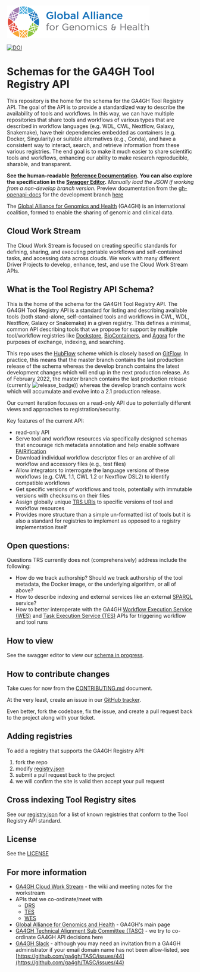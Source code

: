 ![ga4gh logo](https://raw.githubusercontent.com/dockstore/dockstore-ui2/2.7.4/images/high-res/ga4gh.png)

[![DOI](https://zenodo.org/badge/DOI/10.5281/zenodo.1193735.svg)](https://doi.org/10.5281/zenodo.1193735)


Schemas for the GA4GH Tool Registry API
=======================================

This repository is the home for the schema for the GA4GH Tool Registry API.  The goal of the API is to provide a standardized way to describe the availability of tools and workflows.  In this way, we can have multiple repositories that share tools and workflows of various types that are described in workflow languages (e.g. WDL, CWL, Nextflow, Galaxy, Snakemake), have their dependencies embedded as containers (e.g. Docker, Singularity) or suitable alternatives (e.g., Conda), and have a consistent way to interact, search, and retrieve information from these various registries.  The end goal is to make it much easier to share scientific tools and workflows, enhancing our ability to make research reproducible, sharable, and transparent.

**See the human-readable [Reference Documentation](https://ga4gh.github.io/tool-registry-service-schemas). You can also explore the specification in the [Swagger Editor](https://editor.swagger.io/?url=https://raw.githubusercontent.com/ga4gh/tool-registry-schemas/develop/openapi/openapi.yaml).**  *Manually load the JSON if working from a non-develop branch version.* Preview documentation from the [gh-openapi-docs](https://github.com/ga4gh/gh-openapi-docs) for the development branch [here](https://ga4gh.github.io/tool-registry-service-schemas/preview/develop/docs/index.html)

The [Global Alliance for Genomics and Health](http://genomicsandhealth.org/) (GA4GH) is an international
coalition, formed to enable the sharing of genomic and clinical data.

Cloud Work Stream
----------------------------------

The Cloud Work Stream is focused on creating specific standards for defining, sharing, and executing portable workflows and self-contained tasks, and accessing data across clouds.
We work with many different Driver Projects to develop, enhance, test, and use the Cloud Work Stream APIs.

What is the Tool Registry API Schema?
-------------------------------------

This is the home of the schema for the GA4GH Tool Registry API. The GA4GH Tool Registry API is a standard for listing and describing available tools (both stand-alone, self-contained tools and workflows in CWL, WDL, Nextflow, Galaxy or Snakemake) in a given registry. This defines a minimal, common API describing tools that we propose for support by multiple tool/workflow registries like [Dockstore](https://www.dockstore.org/), [BioContainers](https://biocontainers.pro), and [Agora](https://github.com/broadinstitute/agora) for the purposes of exchange, indexing, and searching.

This repo uses the [HubFlow](https://datasift.github.io/gitflow/) scheme which is closely based on [GitFlow](https://nvie.com/posts/a-successful-git-branching-model/). In practice, this means that the master branch contains the last production release of the schema whereas the develop branch contains the latest development changes which will end up in the next production release. 
As of February 2022,  the master branch contains the last production release (currently ![release_badge](https://img.shields.io/github/v/tag/ga4gh/tool-registry-service-schemas))) whereas the develop branch contains work which will accumulate and evolve into a 2.1 production release.

Our current iteration focuses on a read-only API due to potentially different views and approaches to registration/security.

Key features of the current API:

* read-only API
* Serve tool and workflow resources via specifically designed schemas that encourage rich metadata annotation and help enable software [FAIRification](https://doi.org/10.1038/s41597-022-01710-x)
* Download individual workflow descriptor files or an archive of all workflow and accessory files (e.g., test files)
* Allow integrators to interrogate the language versions of these workflows (e.g. CWL 1.1, CWL 1.2 or Nextflow DSL2) to identify compatible workflows
* Get specific versions of workflows and tools, potentially with immutable versions with checksums on their files
* Assign globally unique [TRS URIs](https://ga4gh.github.io/tool-registry-service-schemas/DataModel/) to specific versions of tool and workflow resources
* Provides more structure than a simple un-formatted list of tools but it is also a standard for registries to implement as opposed to a registry implementation itself

Open questions:
---------------

Questions TRS currently does not (comprehensively) address include the following:

* How do we track authorship? Should we track authorship of the tool metadata, the Docker image, or the underlying algorithm, or all of above?
* How to describe indexing and external services like an external [SPARQL](https://github.com/common-workflow-language/workflows#sparql) service?
* How to better interoperate with the GA4GH [Workflow Execution Service (WES)](https://github.com/ga4gh/workflow-execution-service-schemas) and [Task Execution Service (TES)](https://github.com/ga4gh/task-execution-schemas/) APIs for triggering workflow and tool runs


How to view
------------

See the swagger editor to view our [schema in progress](https://editor.swagger.io/?url=https://raw.githubusercontent.com/ga4gh/tool-registry-schemas/develop/openapi/openapi.yaml).


How to contribute changes
-------------------------

Take cues for now from the [CONTRIBUTING.md](https://github.com/ga4gh/tool-registry-service-schemas/blob/develop/CONTRIBUTING.md) document.

At the very least, create an issue in our [GitHub tracker](https://github.com/ga4gh/tool-registry-schemas/issues).

Even better, fork the codebase, fix the issue, and create a pull request back to the project along with your ticket.

Adding registries
-----------------

To add a registry that supports the GA4GH Registry API:

1. fork the repo
1. modify [registry.json](registry.json)
1. submit a pull request back to the project
1. we will confirm the site is valid then accept your pull request

Cross indexing Tool Registry sites
----------------------------------

See our [registry.json](registry.json) for a list of known registries that conform to the Tool Registry API standard.

License
-------

See the [LICENSE](LICENSE)

For more information
--------------------

* [GA4GH Cloud Work Stream](https://github.com/ga4gh/wiki/wiki) - the wiki and meeting notes for the workstream
* APIs that we co-ordinate/meet with
  * [DRS](https://github.com/ga4gh/wiki/wiki/Data-Repository-Service)
  * [TES](https://github.com/ga4gh/wiki/wiki/Task-Execution-Service)
  * [WES](https://github.com/ga4gh/wiki/wiki/Workflow-Execution-Service)
* [Global Alliance for Genomics and Health](https://www.ga4gh.org/) - GA4GH's main page
* [GA4GH Technical Alignment Sub Committee (TASC)](https://github.com/ga4gh/TASC) - we try to co-ordinate GA4GH API decisions here
* [GA4GH Slack](https://ga4gh.slack.com/) - although you may need an invitation from a GA4GH administrator if your email domain name has not been allow-listed, see [https://github.com/ga4gh/TASC/issues/44](https://github.com/ga4gh/TASC/issues/44)
